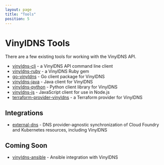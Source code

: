 ```yaml
---
layout: page
title: "Tools"
position: 5
---
```


# VinylDNS Tools

There are a few existing tools for working with the VinylDNS API.

- [vinyldns-cli](https://github.com/vinyldns/vinyldns-cli) - a VinylDNS API command line client
- [vinyldns-ruby](https://github.com/vinyldns/vinyldns-ruby) - a VinylDNS Ruby gem
- [go-vinyldns](https://github.com/vinyldns/go-vinyldns) - Go client package for VinylDNS
- [vinyldns-java](https://github.com/vinyldns/vinyldns-java) - Java client for VinylDNS
- [vinyldns-python](https://github.com/vinyldns/vinyldns-python) - Python client library for VinylDNS
- [vinyldns-js](https://github.com/vinyldns/vinyldns-js) - JavaScript client for use in Node.js
- [terraform-provider-vinyldns](https://github.com/vinyldns/terraform-provider-vinyldns) - a Terraform provider for VinylDNS

## Integrations

- [external-dns](https://github.com/kubernetes-incubator/external-dns) - DNS provider-agnostic synchronization of Cloud Foundry and Kubernetes resources, including VinylDNS

## Coming Soon
- [vinyldns-ansible](https://github.com/vinyldns/vinyldns-ansible) - Ansible integration with VinylDNS
